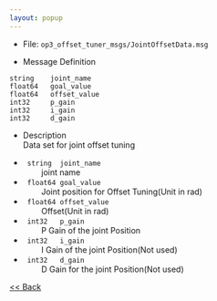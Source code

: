 ```yaml
---
layout: popup
---
```


- File: `op3_offset_tuner_msgs/JointOffsetData.msg`

- Message Definition
 ```
 string    joint_name
 float64   goal_value
 float64   offset_value
 int32     p_gain
 int32     i_gain
 int32     d_gain
 ```


- Description  
Data set for joint offset tuning

* ` string  joint_name`  
&emsp;&emsp; joint name  
* ` float64 goal_value`  
&emsp;&emsp; Joint position for Offset Tuning(Unit in rad)  
* ` float64 offset_value`  
&emsp;&emsp; Offset(Unit in rad)  
* ` int32   p_gain`  
&emsp;&emsp; P Gain of the joint Position  
* ` int32   i_gain`  
&emsp;&emsp; I Gain of the joint Position(Not used)  
* ` int32   d_gain`  
&emsp;&emsp; D Gain for the joint Position(Not used)  

[&lt;&lt; Back](op3_offset_tuner_msgs.md)
